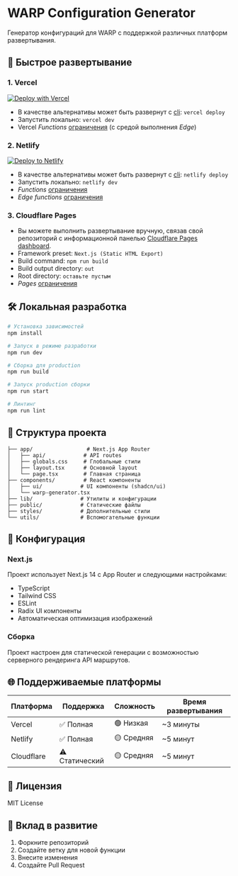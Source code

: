 
# WARP Configuration Generator

Генератор конфигураций для WARP с поддержкой различных платформ развертывания.

## 🚀 Быстрое развертывание

### 1. Vercel

 [![Deploy with Vercel](https://vercel.com/button)](https://vercel.com/new/clone?repository-url=https://github.com/nellimonix/warp-config-generator-vercel&repository-name=warp)
- В качестве альтернативы может быть развернут с [cli](https://vercel.com/docs/cli):
  `vercel deploy`
- Запустить локально: `vercel dev`
- Vercel _Functions_ [ограничения](https://vercel.com/docs/functions/limitations) (с средой выполнения _Edge_)

### 2. Netlify

[![Deploy to Netlify](https://www.netlify.com/img/deploy/button.svg)](
https://app.netlify.com/start/deploy?repository=https://github.com/nellimonix/warp-config-generator-vercel&siteName=warp
)
- В качестве альтернативы может быть развернут с [cli](https://docs.netlify.com/cli/get-started/):
  `netlify deploy`
- Запустить локально: `netlify dev`
- _Functions_ [ограничения](https://docs.netlify.com/functions/get-started/?fn-language=js#synchronous-function-2)
- _Edge functions_ [ограничения](https://docs.netlify.com/edge-functions/limits/)

### 3. Cloudflare Pages

- Вы можете выполнить развертывание вручную, связав свой репозиторий с информационной панелью [Cloudflare Pages dashboard](https://dash.cloudflare.com/?to=/:account/pages).
- Framework preset: `Next.js (Static HTML Export)`
- Build command: `npm run build`
- Build output directory: `out`
- Root directory: `оставьте пустым`
- _Pages_ [ограничения](https://developers.cloudflare.com/pages/platform/limits/)

## 🛠️ Локальная разработка

```bash
# Установка зависимостей
npm install

# Запуск в режиме разработки
npm run dev

# Сборка для production
npm run build

# Запуск production сборки
npm run start

# Линтинг
npm run lint
```

## 📁 Структура проекта

```
├── app/                 # Next.js App Router
│   ├── api/            # API routes
│   ├── globals.css     # Глобальные стили
│   ├── layout.tsx      # Основной layout
│   └── page.tsx        # Главная страница
├── components/         # React компоненты
│   ├── ui/            # UI компоненты (shadcn/ui)
│   └── warp-generator.tsx
├── lib/               # Утилиты и конфигурации
├── public/            # Статические файлы
├── styles/            # Дополнительные стили
└── utils/             # Вспомогательные функции
```

## 🔧 Конфигурация

### Next.js

Проект использует Next.js 14 с App Router и следующими настройками:

- TypeScript
- Tailwind CSS
- ESLint
- Radix UI компоненты
- Автоматическая оптимизация изображений

### Сборка

Проект настроен для статической генерации с возможностью серверного рендеринга API маршрутов.

## 🌐 Поддерживаемые платформы

| Платформа | Поддержка | Сложность | Время развертывания |
|-----------|-----------|-----------|-------------------|
| Vercel | ✅ Полная | 🟢 Низкая | ~3 минуты |
| Netlify | ✅ Полная | 🟡 Средняя | ~5 минут |
| Cloudflare | ⚠️ Статический | 🟡 Средняя | ~5 минут |

## 📄 Лицензия

MIT License

## 🤝 Вклад в развитие

1. Форкните репозиторий
2. Создайте ветку для новой функции
3. Внесите изменения
4. Создайте Pull Request
